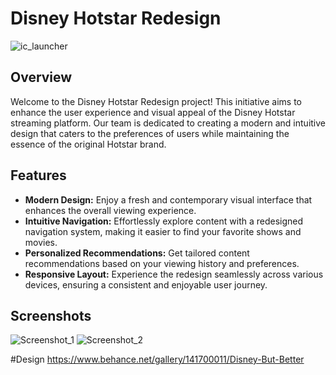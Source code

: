 # Disney Hotstar Redesign

![ic_launcher](https://github.com/shuhaibkt02/Hotstar-redesign/assets/111732518/db4e64a5-bbd9-46f3-b539-324702564e9f)



## Overview

Welcome to the Disney Hotstar Redesign project! This initiative aims to enhance the user experience and visual appeal of the Disney Hotstar streaming platform. Our team is dedicated to creating a modern and intuitive design that caters to the preferences of users while maintaining the essence of the original Hotstar brand.

## Features

- **Modern Design:** Enjoy a fresh and contemporary visual interface that enhances the overall viewing experience.
- **Intuitive Navigation:** Effortlessly explore content with a redesigned navigation system, making it easier to find your favorite shows and movies.
- **Personalized Recommendations:** Get tailored content recommendations based on your viewing history and preferences.
- **Responsive Layout:** Experience the redesign seamlessly across various devices, ensuring a consistent and enjoyable user journey.

## Screenshots
![Screenshot_1](https://github.com/shuhaibkt02/Hotstar-redesign/assets/111732518/ca4b0981-42c4-4cd2-bc37-c3b35a1cc172)  ![Screenshot_2](https://github.com/shuhaibkt02/Hotstar-redesign/assets/111732518/b2486f42-8a80-45c1-a249-23963a0d6379)




#Design 
https://www.behance.net/gallery/141700011/Disney-But-Better
